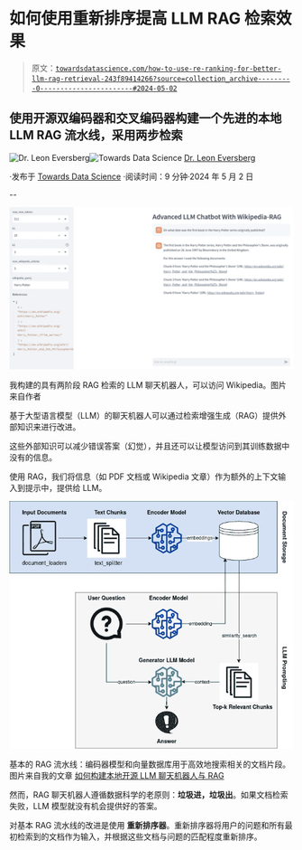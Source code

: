 # 如何使用重新排序提高 LLM RAG 检索效果

> 原文：[`towardsdatascience.com/how-to-use-re-ranking-for-better-llm-rag-retrieval-243f89414266?source=collection_archive---------0-----------------------#2024-05-02`](https://towardsdatascience.com/how-to-use-re-ranking-for-better-llm-rag-retrieval-243f89414266?source=collection_archive---------0-----------------------#2024-05-02)

## 使用开源双编码器和交叉编码器构建一个先进的本地 LLM RAG 流水线，采用两步检索

[](https://medium.com/@leoneversberg?source=post_page---byline--243f89414266--------------------------------)![Dr. Leon Eversberg](https://medium.com/@leoneversberg?source=post_page---byline--243f89414266--------------------------------)[](https://towardsdatascience.com/?source=post_page---byline--243f89414266--------------------------------)![Towards Data Science](https://towardsdatascience.com/?source=post_page---byline--243f89414266--------------------------------) [Dr. Leon Eversberg](https://medium.com/@leoneversberg?source=post_page---byline--243f89414266--------------------------------)

·发布于 [Towards Data Science](https://towardsdatascience.com/?source=post_page---byline--243f89414266--------------------------------) ·阅读时间：9 分钟·2024 年 5 月 2 日

--

![](img/451f8f4e1cb91219a3a0449a305140d9.png)

我构建的具有两阶段 RAG 检索的 LLM 聊天机器人，可以访问 Wikipedia。图片来自作者

基于大型语言模型（LLM）的聊天机器人可以通过检索增强生成（RAG）提供外部知识来进行改进。

这些外部知识可以减少错误答案（幻觉），并且还可以让模型访问到其训练数据中没有的信息。

使用 RAG，我们将信息（如 PDF 文档或 Wikipedia 文章）作为额外的上下文输入到提示中，提供给 LLM。

![](img/031cb1f48b211c1e5d5d74b73112aa54.png)

基本的 RAG 流水线：编码器模型和向量数据库用于高效地搜索相关的文档片段。图片来自我的文章 [如何构建本地开源 LLM 聊天机器人与 RAG](https://medium.com/towards-data-science/how-to-build-a-local-open-source-llm-chatbot-with-rag-f01f73e2a131)

然而，RAG 聊天机器人遵循数据科学的老原则：**垃圾进，垃圾出**。如果文档检索失败，LLM 模型就没有机会提供好的答案。

对基本 RAG 流水线的改进是使用 **重新排序器**。重新排序器将用户的问题和所有最初检索到的文档作为输入，并根据这些文档与问题的匹配程度重新排序。
